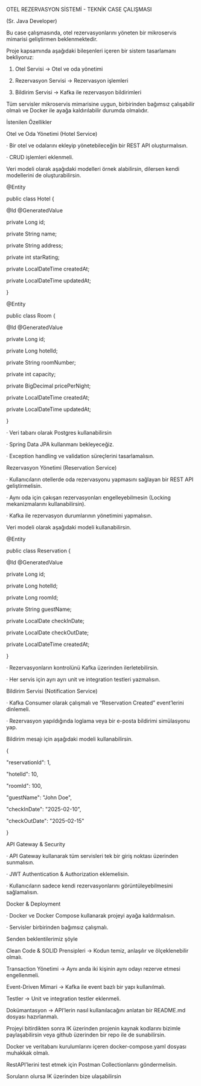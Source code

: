 OTEL REZERVASYON SİSTEMİ - TEKNİK CASE ÇALIŞMASI

(Sr. Java Developer)



Bu case çalışmasında, otel rezervasyonlarını yöneten bir mikroservis mimarisi geliştirmen beklenmektedir.


Proje kapsamında aşağıdaki bileşenleri içeren bir sistem tasarlamanı bekliyoruz:

1. Otel Servisi → Otel ve oda yönetimi

2. Rezervasyon Servisi → Rezervasyon işlemleri

3. Bildirim Servisi → Kafka ile rezervasyon bildirimleri


Tüm servisler mikroservis mimarisine uygun, birbirinden bağımsız çalışabilir olmalı ve Docker ile ayağa kaldırılabilir durumda olmalıdır.



İstenilen Özellikler


Otel ve Oda Yönetimi (Hotel Service)


· Bir otel ve odalarını ekleyip yönetebileceğin bir REST API oluşturmalısın.

· CRUD işlemleri eklenmeli.


Veri modeli olarak aşağıdaki modelleri örnek alabilirsin, dilersen kendi modellerini de oluşturabilirsin.


@Entity

public class Hotel {

@Id @GeneratedValue

private Long id;

private String name;

private String address;

private int starRating;

private LocalDateTime createdAt;

private LocalDateTime updatedAt;

}



@Entity

public class Room {

@Id @GeneratedValue

private Long id;

private Long hotelId;

private String roomNumber;

private int capacity;

private BigDecimal pricePerNight;

private LocalDateTime createdAt;

private LocalDateTime updatedAt;

}


· Veri tabanı olarak Postgres kullanabilirsin

· Spring Data JPA kullanmanı bekleyeceğiz.

· Exception handling ve validation süreçlerini tasarlamalısın.



Rezervasyon Yönetimi (Reservation Service)


· Kullanıcıların otellerde oda rezervasyonu yapmasını sağlayan bir REST API geliştirmelisin.

· Aynı oda için çakışan rezervasyonları engelleyebilmesin (Locking mekanizmalarını kullanabilirsin).

· Kafka ile rezervasyon durumlarının yönetimini yapmalısın.


Veri modeli olarak aşağıdaki modeli kullanabilirsin.


@Entity

public class Reservation {

@Id @GeneratedValue

private Long id;

private Long hotelId;

private Long roomId;

private String guestName;

private LocalDate checkInDate;

private LocalDate checkOutDate;

private LocalDateTime createdAt;

}


· Rezervasyonların kontrolünü Kafka üzerinden ilerletebilirsin.

· Her servis için ayrı ayrı unit ve integration testleri yazmalısın.



Bildirim Servisi (Notification Service)


· Kafka Consumer olarak çalışmalı ve “Reservation Created” event’lerini dinlemeli.

· Rezervasyon yapıldığında loglama veya bir e-posta bildirimi simülasyonu yap.


Bildirim mesajı için aşağıdaki modeli kullanabilirsin.


{

"reservationId": 1,

"hotelId": 10,

"roomId": 100,

"guestName": "John Doe",

"checkInDate": "2025-02-10",

"checkOutDate": "2025-02-15"

}




API Gateway & Security


· API Gateway kullanarak tüm servisleri tek bir giriş noktası üzerinden sunmalısın.

· JWT Authentication & Authorization eklemelisin.

· Kullanıcıların sadece kendi rezervasyonlarını görüntüleyebilmesini sağlamalısın.




Docker & Deployment


· Docker ve Docker Compose kullanarak projeyi ayağa kaldırmalısın.

· Servisler birbirinden bağımsız çalışmalı.



Senden beklentilerimiz şöyle


Clean Code & SOLID Prensipleri → Kodun temiz, anlaşılır ve ölçeklenebilir olmalı.

Transaction Yönetimi → Aynı anda iki kişinin aynı odayı rezerve etmesi engellenmeli.

Event-Driven Mimari → Kafka ile event bazlı bir yapı kullanılmalı.

Testler → Unit ve integration testler eklenmeli.

Dokümantasyon → API’lerin nasıl kullanılacağını anlatan bir README.md dosyası hazırlanmalı.




Projeyi bitirdikten sonra IK üzerinden projenin kaynak kodlarını bizimle paylaşabilirsin veya github üzerinden bir repo ile de sunabilirsin.

Docker ve veritabanı kurulumlarını içeren docker-compose.yaml dosyası muhakkak olmalı.

RestAPI’lerini test etmek için Postman Collectionlarını göndermelisin.



Soruların olursa IK üzerinden bize ulaşabilirsin